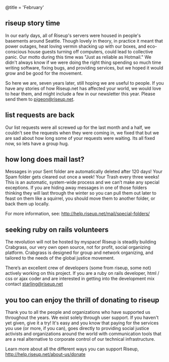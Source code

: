 @title = 'February'

## riseup story time

In our early days, all of Riseup's servers were housed in people's
basements around Seattle. Though lovely in theory, in practice it meant
that power outages, heat loving vermin shacking up with our boxes, and
eco-conscious house guests turning off computers, could lead to
collective panic. Our motto during this time was "Just as reliable as
Hotmail." We didn't always know if we were doing the right thing
spending so much time writing software, fixing bugs, and providing
services, but we hoped it would grow and be good for the movement.

So here we are, seven years later, still hoping we are useful to people.
If you have any stories of how Riseup.net has affected your world, we
would love to hear them, and might include a few in our newsletter this
year. Please send them to pigeon@riseup.net.


## list requests are back

Our list requests were all screwed up for the last month and a half, we
couldn't see the requests when they were coming in, we fixed that but we
are sad about how long some of your requests were waiting. Its all fixed
now, so lets have a group hug.


## how long does mail last?

Messages in your Sent folder are automatically deleted after 120 days!
Your Spam folder gets cleared out once a week! Your Trash every three
weeks! This is an automatic, system-wide process and we can’t make any
special exceptions. If you are hiding away messages in one of those
folders thinking they will last through the winter so you can pull them
out later to feast on them like a squirrel, you should move them to
another folder, or back them up locally.

For more information, see: http://help.riseup.net/mail/special-folders/


## seeking ruby on rails volunteers

The revolution will not be hosted by myspace! Riseup is steadily
building Crabgrass, our very own open source, not for profit, social
organizing platform. Crabgrass is designed for group and network
organizing, and tailored to the needs of the global justice movement.

There’s an excellent crew of developers (some from riseup, some not)
actively working on this project. If you are a ruby on rails developer,
html / css or ajax coder and are interested in getting into the
development mix contact starling@riseup.net


## you too can enjoy the thrill of donating to riseup

Thank you to all the people and organizations who have supported us
throughout the years. We exist solely through user support. If you
haven't yet given, give it a try!  It's easy and you know that paying
for the services you use (or more, if you can), goes directly to
providing social justice activists and organizations around the world
with communication tools that are a real alternative to corporate
control of our technical infrastructure.

Learn more about all the different ways you can support Riseup,
http://help.riseup.net/about-us/donate
